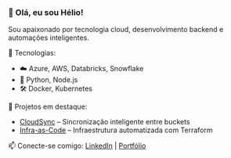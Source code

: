 ### 👋 Olá, eu sou Hélio!
Sou apaixonado por tecnologia cloud, desenvolvimento backend e automações inteligentes.

🔧 Tecnologias:  
- ☁️ Azure, AWS, Databricks, Snowflake  
- 🐍 Python, Node.js  
- 🛠️ Docker, Kubernetes  

📂 Projetos em destaque:  
- [CloudSync](https://github.com/seuusuario/cloudsync) – Sincronização inteligente entre buckets
- [Infra-as-Code](https://github.com/seuusuario/infra-as-code) – Infraestrutura automatizada com Terraform

📫 Conecte-se comigo: [LinkedIn](https://www.linkedin.com/in/helio-paiva16/) | [Portfólio](https://heliopaiva.com/)
